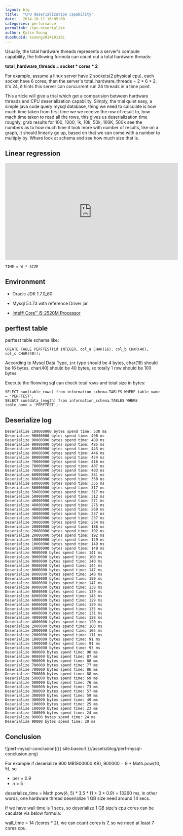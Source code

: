 ```yaml
---
layout: blg
title:  "CPU deserialization capability"
date:   2014-10-11 16:05:00
categories: performance
permalink: /cpu-deserialize
author: Kylin Soong
duoshuoid: ksoong2014101101
---
```


Usually, the total hardware threads represents a server's compute capability, the following formula can count out a total hardware threads:

**total_hardware_threads = socket * cores * 2**

For example, assume a linux server have 2 sockets(2 physical cpu), each socket have 6 cores, then the server's total_hardware_threads = 2 * 6 * 2, it's 24, it hints this server can concurrent run 24 threads in a time point.

This article will give a trial which get a comparision between hardware threads and CPU deserialization capability. Simply, the trial quiet easy, a simple java code query mysql database, thing we need to calculate is how much time taken from first time we we receive the row of result to, how mach time taken to read all the rows, this gives us deserialization time roughly, grab results for 100, 1000, 1k, 10k, 50k, 100K, 500k see the numbers as to how much time it took more with number of results, like on a graph, it should linearly go up, based on that we can come with a number to multiply by. Where look at schema and see how much size that is.

## Linear regression

<iframe width="560" height="315" src="https://www.youtube.com/embed/6tDnNyNZDF0" frameborder="0" allowfullscreen></iframe>

~~~
TIME = W * SIZE
~~~


## Environment

* Oracle JDK 1.7.0_60

* Mysql 5.1.73 with reference Driver jar

* [Intel® Core™ i5-2520M Processor](http://ark.intel.com/products/52229/Intel-Core-i5-2520M-Processor-3M-Cache-up-to-3_20-GHz)

## perftest table

perftest table schema like:

~~~
CREATE TABLE PERFTEST(id INTEGER, col_a CHAR(16), col_b CHAR(40), col_c CHAR(40));
~~~

According to Mysql Data Type, `int` type should be 4 bytes, char(16) should be 16 bytes, char(40) should be 40 bytes, so totally 1 row should be 100 bytes.

Execute the floowing sql can check total rows and total size in bytes:

~~~
SELECT sum(table_rows) from information_schema.TABLES WHERE table_name = 'PERFTEST';
SELECT sum(data_length) from information_schema.TABLES WHERE table_name = 'PERFTEST';
~~~

## Deserialize log

~~~
Deserialize 100000000 bytes spend time: 530 ms
Deserialize 90000000 bytes spend time: 490 ms
Deserialize 90000000 bytes spend time: 489 ms
Deserialize 90000000 bytes spend time: 485 ms
Deserialize 80000000 bytes spend time: 443 ms
Deserialize 80000000 bytes spend time: 446 ms
Deserialize 80000000 bytes spend time: 454 ms
Deserialize 70000000 bytes spend time: 416 ms
Deserialize 70000000 bytes spend time: 407 ms
Deserialize 70000000 bytes spend time: 403 ms
Deserialize 60000000 bytes spend time: 361 ms
Deserialize 60000000 bytes spend time: 358 ms
Deserialize 60000000 bytes spend time: 355 ms
Deserialize 50000000 bytes spend time: 317 ms
Deserialize 50000000 bytes spend time: 317 ms
Deserialize 50000000 bytes spend time: 312 ms
Deserialize 40000000 bytes spend time: 271 ms
Deserialize 40000000 bytes spend time: 275 ms
Deserialize 40000000 bytes spend time: 269 ms
Deserialize 30000000 bytes spend time: 237 ms
Deserialize 30000000 bytes spend time: 237 ms
Deserialize 30000000 bytes spend time: 234 ms
Deserialize 20000000 bytes spend time: 186 ms
Deserialize 20000000 bytes spend time: 192 ms
Deserialize 20000000 bytes spend time: 192 ms
Deserialize 10000000 bytes spend time: 149 ms
Deserialize 10000000 bytes spend time: 149 ms
Deserialize 10000000 bytes spend time: 149 ms
Deserialize 9000000 bytes spend time: 141 ms
Deserialize 9000000 bytes spend time: 160 ms
Deserialize 9000000 bytes spend time: 140 ms
Deserialize 9000000 bytes spend time: 144 ms
Deserialize 8000000 bytes spend time: 147 ms
Deserialize 8000000 bytes spend time: 140 ms
Deserialize 8000000 bytes spend time: 150 ms
Deserialize 8000000 bytes spend time: 147 ms
Deserialize 8000000 bytes spend time: 138 ms
Deserialize 8000000 bytes spend time: 139 ms
Deserialize 6000000 bytes spend time: 145 ms
Deserialize 6000000 bytes spend time: 129 ms
Deserialize 6000000 bytes spend time: 129 ms
Deserialize 6000000 bytes spend time: 135 ms
Deserialize 4000000 bytes spend time: 131 ms
Deserialize 4000000 bytes spend time: 128 ms
Deserialize 4000000 bytes spend time: 120 ms
Deserialize 2000000 bytes spend time: 108 ms
Deserialize 2000000 bytes spend time: 105 ms
Deserialize 2000000 bytes spend time: 111 ms
Deserialize 1000000 bytes spend time: 91 ms
Deserialize 1000000 bytes spend time: 91 ms
Deserialize 1000000 bytes spend time: 93 ms
Deserialize 900000 bytes spend time: 90 ms
Deserialize 900000 bytes spend time: 87 ms
Deserialize 900000 bytes spend time: 88 ms
Deserialize 700000 bytes spend time: 77 ms
Deserialize 700000 bytes spend time: 86 ms
Deserialize 700000 bytes spend time: 88 ms
Deserialize 500000 bytes spend time: 69 ms
Deserialize 500000 bytes spend time: 76 ms
Deserialize 500000 bytes spend time: 73 ms
Deserialize 300000 bytes spend time: 57 ms
Deserialize 300000 bytes spend time: 59 ms
Deserialize 300000 bytes spend time: 49 ms
Deserialize 100000 bytes spend time: 25 ms
Deserialize 100000 bytes spend time: 23 ms
Deserialize 100000 bytes spend time: 24 ms
Deserialize 90000 bytes spend time: 24 ms
Deserialize 90000 bytes spend time: 20 ms
~~~

## Conclusion

![perf-mysql-conclusion]({{ site.baseurl }}/assets/blog/perf-mysql-conclusion.png)

For example if deserialize 900 MB(900000 KB), 900000 = 9 * Math.pow(10, 5), so

* per = 0.9
* n = 5

deserialize_time = Math.pow(4, 5) * 3.5 * (1 + 3 * 0.9) = 13260 ms, in other words, one hardware thread deserialize 1 GB size need around 14 secs.

If we have wall time is 1 secs, so deserialize 1 GB size's cpu cores can be caculate via below formula:

wall_time = 14 /(cores * 2), we can count cores is 7, so we need at least 7 cores cpu.
